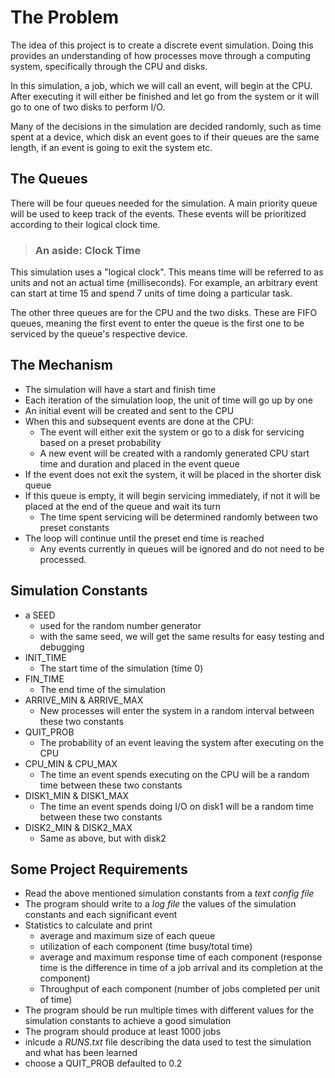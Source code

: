 # The Problem

The idea of this project is to create a discrete event simulation. Doing this provides an understanding of how processes move through a computing system, specifically through the CPU and disks. 

In this simulation, a job, which we will call an event, will begin at the CPU. After executing it will either be finished and let go from the system or it will go to one of two disks to perform I/O. 

Many of the decisions in the simulation are decided randomly, such as time spent at a device, which disk an event goes to if their queues are the same length, if an event is going to exit the system etc. 

## The Queues

There will be four queues needed for the simulation. A main priority queue will be used to keep track of the events. These events will be prioritized according to their logical clock time. 

> ### An aside: Clock Time
This simulation uses a "logical clock". This means time will be referred to as units and not an actual time (milliseconds). For example, an arbitrary event can start at time 15 and spend 7 units of time doing a particular task.

The other three queues are for the CPU and the two disks. These are FIFO queues, meaning the first event to enter the queue is the first one to be serviced by the queue's respective device. 

## The Mechanism 
- The simulation will have a start and finish time 
- Each iteration of the simulation loop, the unit of time will go up by one
- An initial event will be created and sent to the CPU
- When this and subsequent events are done at the CPU: 
    - The event will either exit the system or go to a disk for servicing based on a preset probability
    - A new event will be created with a randomly generated CPU start time and duration and placed in the event queue
- If the event does not exit the system, it will be placed in the shorter disk queue
- If this queue is empty, it will begin servicing immediately, if not it will be placed at the end of the queue and wait its turn
    - The time spent servicing will be determined randomly between two preset constants
- The loop will continue until the preset end time is reached
    - Any events currently in queues will be ignored and do not need to be processed. 

## Simulation Constants
- a SEED
    - used for the random number generator
    - with the same seed, we will get the same results for easy testing and debugging
- INIT_TIME
    - The start time of the simulation (time 0)
- FIN_TIME
    - The end time of the simulation 
- ARRIVE_MIN & ARRIVE_MAX
    - New processes will enter the system in a random interval between these two constants
- QUIT_PROB
    - The probability of an event leaving the system after executing on the CPU
- CPU_MIN & CPU_MAX
    - The time an event spends executing on the CPU will be a random time between these two constants
- DISK1_MIN & DISK1_MAX
    - The time an event spends doing I/O on disk1 will be a random time between these two constants
- DISK2_MIN & DISK2_MAX
    - Same as above, but with disk2

## Some Project Requirements

- Read the above mentioned simulation constants from a *text config file*
- The program should write to a *log file* the values of the simulation constants and each significant event
- Statistics to calculate and print
    - average and maximum size of each queue
    - utilization of each component (time busy/total time)
    - average and maximum response time of each component (response time is the difference in time of a job arrival and its completion at the component)
    - Throughput of each component (number of jobs completed per unit of time)
- The program should be run multiple times with different values for the simulation constants to achieve a good simulation
- The program should produce at least 1000 jobs
- inlcude a *RUNS.txt* file describing the data used to test the simulation and what has been learned
- choose a QUIT_PROB defaulted to 0.2


